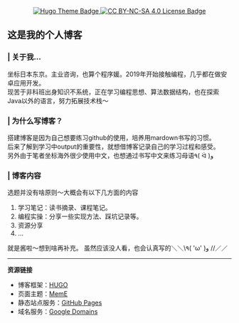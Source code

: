 <p align="center">
   <a href="https://img.shields.io/badge/framework-Hugo-blue">
      <img src="https://img.shields.io/badge/framework-Hugo-blue" alt="Hugo Theme Badge"">
   </a>
   <a href="https://img.shields.io/badge/license-CC%20BY--NC--SA%204.0-brightgreen">
      <img src="https://img.shields.io/badge/license-CC%20BY--NC--SA%204.0-brightgreen" alt="CC BY-NC-SA 4.0 License Badge">
   </a>
</p>
                                                                                                                           
## 这是我的个人博客

### | 关于我...
坐标日本东京。主业咨询，也算个程序媛。2019年开始接触编程，几乎都在做安卓应用开发。        
现苦于非科班出身知识不系统，正在学习编程思想、算法数据结构，也在探索Java以外的语言，努力拓展技术栈〜

### | 为什么写博客？
搭建博客是因为自己想要练习github的使用，培养用mardown书写的习惯。    
后来了解到学习中output的重要性，就想借博客记录自己的学习过程和感受。    
另外由于笔者坐标海外很少使用中文，也想通过书写中文来练习母语٩( ᐛ )و

### | 博客内容
选题并没有啥原则〜大概会有以下几方面的内容    
1.  学习笔记：读书摘录、课程笔记。
2.  编程实操：分享一些实现方法、踩坑记录等。
3.  资源分享
4.  ...
  
就是酱啦～想到啥再补充。
虽然应该没人看，也会认真写的＼＼\\٩( 'ω' )و //／／    
    
--- 
**资源链接**
- 博客框架：[HUGO](https://gohugo.io/)
- 页面主题：[MemE](https://themes.gohugo.io/themes/hugo-theme-meme/)
- 静态站点服务：[GitHub Pages](https://pages.github.com/)
- 域名服务：[Google Domains](https://domains.google/)
